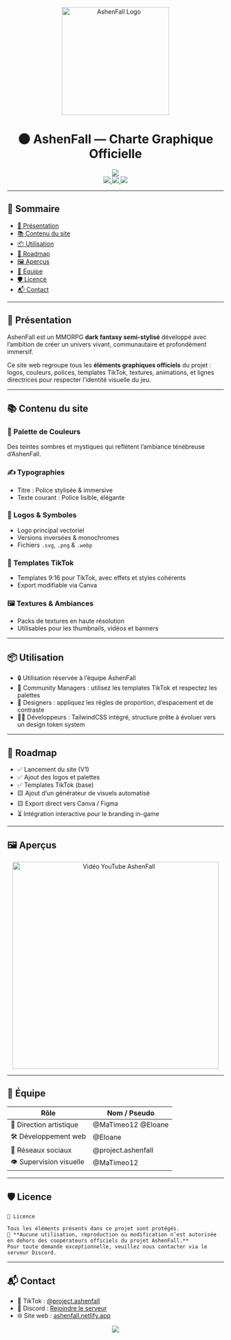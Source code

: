 <div align="center">

<img src="https://cdn.discordapp.com/attachments/1394875966924521562/1399402391920709794/image0.png?ex=6888de89&is=68878d09&hm=7e70debf9a69a322985cdf89cfee3e4afba49392d5a0b12239a37ef2a3873f74&" alt="AshenFall Logo" width="250"/>

</div>

<h1 align="center">
  🌑 AshenFall — Charte Graphique Officielle
</h1>

<div align="center">

<img src="https://readme-typing-svg.herokuapp.com?color=9A5CFF&size=22&center=true&vCenter=true&width=600&lines=Dark+Fantasy+MMORPG;Identité+visuelle+immersive;Templates+TikTok+officiels;Palette+et+logos+d'AshenFall" />

<br>

<a href="https://www.tiktok.com/@project.ashenfall">
  <img src="https://img.shields.io/badge/TikTok-@project.ashenfall-black?style=for-the-badge&logo=tiktok&logoColor=white" />
</a>
<a href="https://discord.gg/CTdmWQemqx">
  <img src="https://img.shields.io/badge/Discord-rejoindre-5865F2?style=for-the-badge&logo=discord&logoColor=white" />
</a>
<a href="https://ashenfall.netlify.app">
  <img src="https://img.shields.io/badge/Site-web-en-ligne-6A4BB8?style=for-the-badge&logo=netlify&logoColor=white" />
</a>

</div>

---

## 🧭 Sommaire

- [🎨 Présentation](#-présentation)
- [📚 Contenu du site](#-contenu-du-site)
- [📦 Utilisation](#-utilisation)
- [🧪 Roadmap](#-roadmap)
- [🖼️ Aperçus](#-aperçus)
- [👥 Équipe](#-équipe)
- [🛡️ Licence](#-licence)
- [📬 Contact](#-contact)

---

## 🎨 Présentation

AshenFall est un MMORPG **dark fantasy semi-stylisé** développé avec l’ambition de créer un univers vivant, communautaire et profondément immersif.

Ce site web regroupe tous les **éléments graphiques officiels** du projet : logos, couleurs, polices, templates TikTok, textures, animations, et lignes directrices pour respecter l’identité visuelle du jeu.

---

## 📚 Contenu du site

### 🎨 Palette de Couleurs
Des teintes sombres et mystiques qui reflètent l’ambiance ténébreuse d’AshenFall.

### ✍️ Typographies
- Titre : Police stylisée & immersive
- Texte courant : Police lisible, élégante

### 🔱 Logos & Symboles
- Logo principal vectoriel
- Versions inversées & monochromes
- Fichiers `.svg`, `.png` & `.webp`

### 🧩 Templates TikTok
- Templates 9:16 pour TikTok, avec effets et styles cohérents
- Export modifiable via Canva

### 🖼️ Textures & Ambiances
- Packs de textures en haute résolution
- Utilisables pour les thumbnails, vidéos et banners

---

## 📦 Utilisation

- 🔒 Utilisation réservée à l’équipe AshenFall
- 🎥 Community Managers : utilisez les templates TikTok et respectez les palettes
- 🎨 Designers : appliquez les règles de proportion, d’espacement et de contraste
- 🧑‍💻 Développeurs : TailwindCSS intégré, structure prête à évoluer vers un design token system

---

## 🧪 Roadmap

- ✅ Lancement du site (V1)
- ✅ Ajout des logos et palettes
- ✅ Templates TikTok (base)
- 🟨 Ajout d’un générateur de visuels automatisé
- 🟨 Export direct vers Canva / Figma
- ⏳ Intégration interactive pour le branding in-game

---

## 🖼️ Aperçus

<p align="center">
  <a href="https://cdn.discordapp.com/attachments/1391234300371927052/1399432876637945937/248926717_1048517729234435_7145215861767909863_n.jpg?ex=6888faed&is=6887a96d&hm=b8bb70ba6f15dad210ff5db62db908be6abbf0639a62f130c3c0ee191d772bef&">
    <img src="https://cdn.discordapp.com/attachments/1391234300371927052/1399432876637945937/248926717_1048517729234435_7145215861767909863_n.jpg?ex=6888faed&is=6887a96d&hm=b8bb70ba6f15dad210ff5db62db908be6abbf0639a62f130c3c0ee191d772bef&" width="480" alt="Vidéo YouTube AshenFall"/>
  </a>
</p>


---

## 👥 Équipe

| Rôle                     | Nom / Pseudo           |
|--------------------------|------------------------|
| 🎨 Direction artistique  | @MaTimeo12 @Eloane             |
| 🛠️ Développement web    | @Eloane        |
| 📱 Réseaux sociaux       | @project.ashenfall     |
| 👁️ Supervision visuelle | @MaTimeo12              |

---

## 🛡️ Licence

```text
📄 Licence

Tous les éléments présents dans ce projet sont protégés.  
🚫 **Aucune utilisation, reproduction ou modification n’est autorisée en dehors des coopérateurs officiels du projet AshenFall.**  
Pour toute demande exceptionnelle, veuillez nous contacter via le serveur Discord.

```

---

## 📬 Contact

- 🎵 TikTok : [@project.ashenfall](https://www.tiktok.com/@project.ashenfall)
- 💬 Discord : [Rejoindre le serveur](https://discord.gg/CTdmWQemqx)
- 🌐 Site web : [ashenfall.netlify.app](https://ashenfall.netlify.app)

<p align="center">
  <img src="https://capsule-render.vercel.app/api?type=waving&color=6A4BB8&height=150&section=footer"/>
</p>
